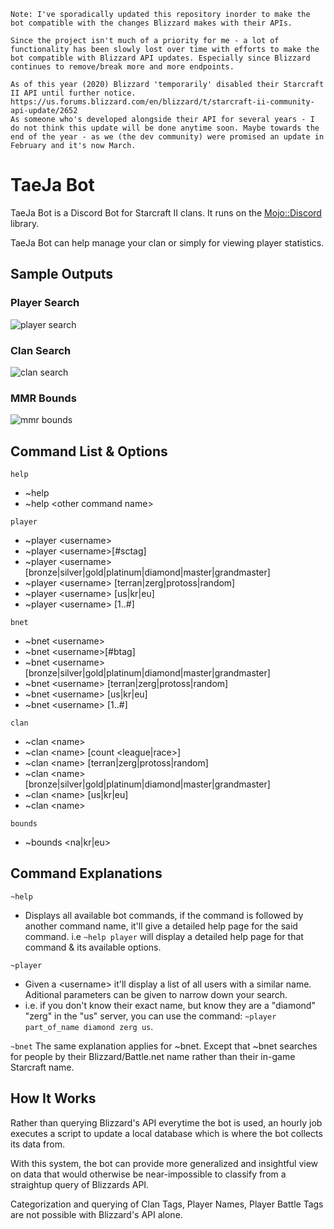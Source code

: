     Note: I've sporadically updated this repository inorder to make the bot compatible with the changes Blizzard makes with their APIs.

    Since the project isn't much of a priority for me - a lot of functionality has been slowly lost over time with efforts to make the bot compatible with Blizzard API updates. Especially since Blizzard continues to remove/break more and more endpoints.

    As of this year (2020) Blizzard 'temporarily' disabled their Starcraft II API until further notice.
    https://us.forums.blizzard.com/en/blizzard/t/starcraft-ii-community-api-update/2652
    As someone who's developed alongside their API for several years - I do not think this update will be done anytime soon. Maybe towards the end of the year - as we (the dev community) were promised an update in February and it's now March.

# TaeJa Bot

TaeJa Bot is a Discord Bot for Starcraft II clans. It runs on the <a href='https://github.com/vsTerminus/Mojo-Discord'>Mojo::Discord</a> library. 

TaeJa Bot can help manage your clan or simply for viewing player statistics.

## Sample Outputs

### Player Search

![player search](https://ilankleiman.com/TaeJaMaster/player_search.png)

### Clan Search

![clan search](https://ilankleiman.com/TaeJaMaster/clan_search.png)

### MMR Bounds

![mmr bounds](https://ilankleiman.com/TaeJaMaster/mmr_bounds.png)

## Command List & Options

`help`

- ~help
- ~help \<other command name\>

`player`

- ~player \<username\>
- ~player \<username\>[#sctag]
- ~player \<username\> [bronze|silver|gold|platinum|diamond|master|grandmaster]
- ~player \<username\> [terran|zerg|protoss|random]
- ~player \<username\> [us|kr|eu]
- ~player \<username\> [1..#]

`bnet`

- ~bnet \<username\>
- ~bnet \<username\>[#btag]
- ~bnet \<username\> [bronze|silver|gold|platinum|diamond|master|grandmaster]
- ~bnet \<username\> [terran|zerg|protoss|random]
- ~bnet \<username\> [us|kr|eu]
- ~bnet \<username\> [1..#]

`clan`

- ~clan \<name\>
- ~clan \<name\> [count <league|race>]
- ~clan \<name\> [terran|zerg|protoss|random]
- ~clan \<name\> [bronze|silver|gold|platinum|diamond|master|grandmaster]
- ~clan \<name\> [us|kr|eu]
- ~clan \<name\> <export>

`bounds`

- ~bounds \<na|kr|eu\>

## Command Explanations

`~help`

- Displays all available bot commands, if the command is followed by another command name, it'll give a detailed help page for the said command. i.e `~help player` will display a detailed help page for that command & its available options.

`~player`

- Given a \<username\> it'll display a list of all users with a similar name. Aditional parameters can be given to narrow down your search. 
- i.e. if you don't know their exact name, but know they are a "diamond" "zerg" in the "us" server, you can use the command: `~player part_of_name diamond zerg us`.

`~bnet`
The same explanation applies for ~bnet. Except that ~bnet searches for people by their Blizzard/Battle.net name rather than their in-game Starcraft name.

## How It Works

Rather than querying Blizzard's API everytime the bot is used, an hourly job executes a script to update a local database which is where the bot collects its data from.

With this system, the bot can provide more generalized and insightful view on data that would otherwise be near-impossible to classify from a straightup query of Blizzards API.

Categorization and querying of Clan Tags, Player Names, Player Battle Tags are not possible with Blizzard's API alone.
